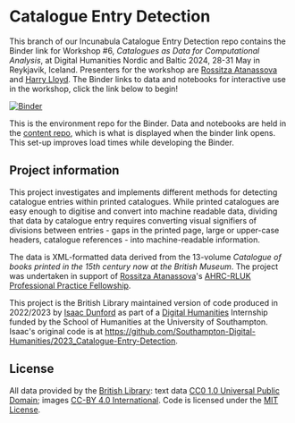 # Catalogue Entry Detection

This branch of our Incunabula Catalogue Entry Detection repo contains the Binder link for Workshop #6, _Catalogues as Data for Computational Analysis_, at Digital Humanities Nordic and Baltic 2024, 28-31 May in Reykjavik, Iceland. Presenters for the workshop are [Rossitza Atanassova](https://www.linkedin.com/in/rossitza-atanassova-bb026217/) and [Harry Lloyd](https://www.linkedin.com/in/harry-lloyd-9140b970/). The Binder links to data and notebooks for interactive use in the workshop, click the link below to begin!

[![Binder](https://mybinder.org/badge_logo.svg)](https://mybinder.org/v2/gh/britishlibrary/Incunabula-Catalogue-Entry-Detection/DHNB?urlpath=git-pull%3Frepo%3Dhttps%253A%252F%252Fgithub.com%252Fharrylloyd-bl%252Fdhnb-incu-content-repo%26urlpath%3Dlab%252Ftree%252Fdhnb-incu-content-repo%252Fnotebooks%252FCatalogues%2Bas%2BData%2Bfor%2BComputational%2BAnalysis%2B-%2BDHNB%2B2024.ipynb%26branch%3Dbounding_box)

This is the environment repo for the Binder. Data and notebooks are held in the [content repo](https://github.com/harrylloyd-bl/dhnb-incu-content-repo/tree/bounding_box), which is what is displayed when the binder link opens. This set-up improves load times while developing the Binder.

## Project information

This project investigates and implements different methods for detecting catalogue entries within printed catalogues. While printed catalogues are easy enough to digitise and convert into machine readable data, dividing that data by catalogue entry requires converting visual signifiers of divisions between entries - gaps in the printed page, large or upper-case headers, catalogue references - into machine-readable information.

The data is XML-formatted data derived from the 13-volume *Catalogue of books printed in the 15th century now at the British Museum*. The project was undertaken in support of [Rossitza Atanassova](https://www.linkedin.com/in/rossitza-atanassova-bb026217/)'s [AHRC-RLUK Professional Practice Fellowship](https://blogs.bl.uk/digital-scholarship/2022/11/my-ahrc-rluk-professional-practice-fellowship-phase-one.html).

This project is the British Library maintained version of code produced in 2022/2023 by [Isaac Dunford](https://github.com/Mr-Esweg) as part of a [Digital Humanities](http://digitalhumanities.soton.ac.uk/) Internship funded by the School of Humanities at the University of Southampton. Isaac's original code is at https://github.com/Southampton-Digital-Humanities/2023_Catalogue-Entry-Detection.

## License

All data provided by the [British Library](https://creativecommons.org/licenses/by/4.0/): text data [CC0 1.0 Universal Public Domain](https://creativecommons.org/publicdomain/zero/1.0/); images [CC-BY 4.0 International](https://creativecommons.org/licenses/by/4.0/). Code is licensed under the [MIT License](https://mit-license.org/).
